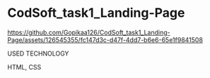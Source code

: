 # CodSoft_task1_Landing-Page

https://github.com/Gopikaa126/CodSoft_task1_Landing-Page/assets/126545355/fc147d3c-d47f-4dd7-b6e6-65e1f9841508

USED TECHNOLOGY

HTML,
CSS
